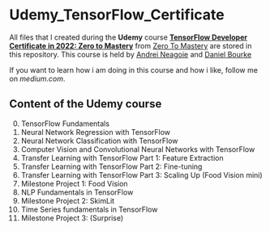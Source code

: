 # Udemy_TensorFlow_Certificate

All files that I created during the **Udemy** course [**TensorFlow Developer Certificate in 2022: Zero to Mastery**](https://www.udemy.com/course/tensorflow-developer-certificate-machine-learning-zero-to-mastery/learn/lecture/25128116#overview) from [Zero To Mastery](https://www.udemy.com/user/zero-to-mastery-2/) are stored in this repository. 
This course is held by [Andrei Neagoie](https://zerotomastery.io/) and [Daniel Bourke](https://www.mrdbourke.com/)

If you want to learn how i am doing in this course and how i like, follow me on _medium.com_.

## Content of the **Udemy** course
0. TensorFlow Fundamentals
1. Neural Network Regression with TensorFlow
2. Neural Network Classification with TensorFlow
3. Computer Vision and Convolutional Neural Networks with TensorFlow
4. Transfer Learning with TensorFlow Part 1: Feature Extraction
5. Transfer Learning with TensorFlow Part 2: Fine-tuning
6. Transfer Learning with TensorFlow Part 3: Scaling Up (Food Vision mini)
7. Milestone Project 1: Food Vision
8. NLP Fundamentals in TensorFlow
9. Milestone Project 2: SkimLit
10. Time Series fundamentals in TensorFlow
11. Milestone Project 3: (Surprise)

